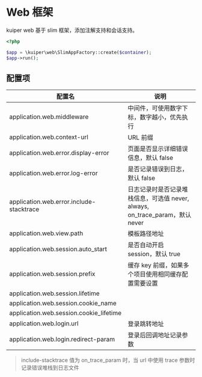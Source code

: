 # Web 框架

kuiper web 基于 slim 框架，添加注解支持和会话支持。

```php
<?php

$app = \kuiper\web\SlimAppFactory::create($container);
$app->run();
```

## 配置项

| 配置名                                   | 说明                                                                         |
|------------------------------------------|------------------------------------------------------------------------------|
| application.web.middleware               | 中间件，可使用数字下标，数字越小，优先执行                                   |
| application.web.context-url              | URL 前缀                                                                     |
| application.web.error.display-error      | 页面是否显示详细错误信息，默认 false                                         |
| application.web.error.log-error          | 是否记录错误到日志，默认 false                                               |
| application.web.error.include-stacktrace | 日志记录时是否记录堆栈信息，可选值 never, always, on_trace_param，默认 never |
| application.web.view.path                | 模板路径地址                                                                 |
| application.web.session.auto_start       | 是否自动开启 session，默认 true                                              |
| application.web.session.prefix           | 缓存 key 前缀，如果多个项目使用相同缓存配置需要设置                          |
| application.web.session.lifetime         |                                                                              |
| application.web.session.cookie_name      |                                                                              |
| application.web.session.cookie_lifetime  |                                                                              |
| application.web.login.url                | 登录跳转地址                                                                 |
| application.web.login.redirect-param     | 登录后回调地址记录参数                                                       |

> include-stacktrace 值为 on_trace_param 时，当 url 中使用 trace 参数时记录错误堆栈到日志文件

